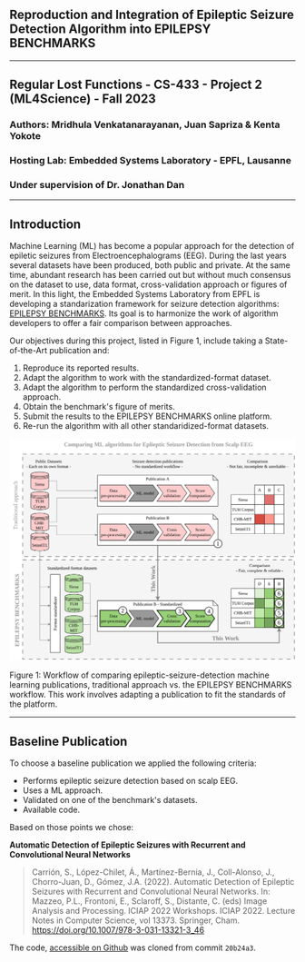 ## Reproduction and Integration of Epileptic Seizure Detection Algorithm into EPILEPSY BENCHMARKS
---
## Regular Lost Functions - CS-433 - Project 2 (ML4Science) - Fall 2023
### Authors: Mridhula Venkatanarayanan, Juan Sapriza & Kenta Yokote
### Hosting Lab: Embedded Systems Laboratory - EPFL, Lausanne
### Under supervision of Dr. Jonathan Dan
---

## Introduction

Machine Learning (ML) has become a popular approach for the detection of epiletic seizures from Electroencephalograms (EEG). During the last years several datasets have been produced, both public and private. At the same time, abundant research has been carried out but without much consensus on the dataset to use, data format, cross-validation approach or figures of merit.
In this light, the Embedded Systems Laboratory from EPFL is developing a standarization framework for seizure detection algorithms: [EPILEPSY BENCHMARKS](https://eslweb.epfl.ch/epilepsybenchmarks/framework/#tuh). Its goal is to harmonize the work of algorithm developers to offer a fair comparison between approaches.

Our objectives during this project, listed in Figure 1, include taking a State-of-the-Art publication and:
1. Reproduce its reported results.
2. Adapt the algorithm to work with the standardized-format dataset.
3. Adapt the algorithm to perform the standardized cross-validation approach.
4. Obtain the benchmark's figure of merits.
5. Submit the results to the EPILEPSY BENCHMARKS online platform.
6. Re-run the algorithm with all other standaridized-format datasets.

<p align="left"><img src="docs/work-diagram.png" width="1000"></p>
Figure 1: Workflow of comparing epileptic-seizure-detection machine learning publications, traditional approach vs. the EPILEPSY BENCHMARKS workflow. This work involves adapting a publication to fit the standards of the platform.


---

## Baseline Publication

To choose a baseline publication we applied the following criteria:
* Performs epileptic seizure detection based on scalp EEG.
* Uses a ML approach.
* Validated on one of the benchmark's datasets.
* Available code.

Based on those points we chose:

**Automatic Detection of Epileptic Seizures with Recurrent and Convolutional Neural Networks**
> Carrión, S., López-Chilet, Á., Martínez-Bernia, J., Coll-Alonso, J., Chorro-Juan, D., Gómez, J.A. (2022). Automatic Detection of Epileptic Seizures with Recurrent and Convolutional Neural Networks. In: Mazzeo, P.L., Frontoni, E., Sclaroff, S., Distante, C. (eds) Image Analysis and Processing. ICIAP 2022 Workshops. ICIAP 2022. Lecture Notes in Computer Science, vol 13373. Springer, Cham. https://doi.org/10.1007/978-3-031-13321-3_46

The code, [accessible on Github](https://github.com/deephealthproject/UC13_pipeline) was cloned from commit `20b24a3`.

